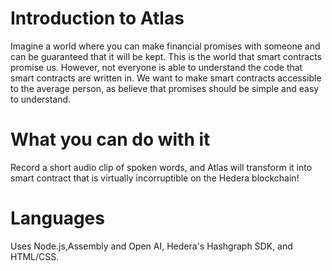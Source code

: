 # Introduction to Atlas
Imagine a world where you can make financial promises with someone and can be guaranteed that it will be kept. This is the world that smart contracts promise us. However, not everyone is able to understand the code that smart contracts are written in. We want to make smart contracts accessible to the average person, as believe that promises should be simple and easy to understand.

# What you can do with it
Record a short audio clip of spoken words, and Atlas will transform it into smart contract that is virtually incorruptible on the Hedera blockchain!

# Languages
Uses Node.js,Assembly and Open AI, Hedera's Hashgraph SDK, and HTML/CSS. 
